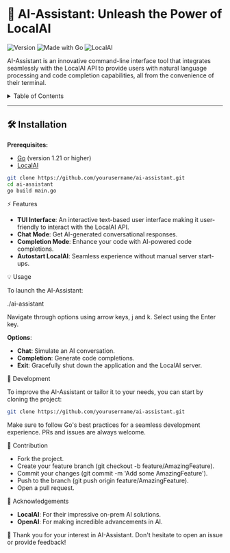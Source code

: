 # 🚀 AI-Assistant: Unleash the Power of LocalAI

![Version](https://img.shields.io/badge/version-1.0.0-blue) ![Made with Go](https://img.shields.io/badge/Made%20with-Go-1f425f.svg) ![LocalAI](https://img.shields.io/badge/LocalAI-Integrated-green)

AI-Assistant is an innovative command-line interface tool that integrates seamlessly with the LocalAI API to provide users with natural language processing and code completion capabilities, all from the convenience of their terminal.

<details>
<summary>Table of Contents</summary>

- [Installation](#installation)
- [Features](#features)
- [Usage](#usage)
- [Development](#development)
- [Contribution](#contribution)
- [Acknowledgements](#acknowledgements)

</details>

---

## 🛠 Installation

**Prerequisites:** 
- [Go](https://golang.org/dl/) (version 1.21 or higher)
- [LocalAI](https://localai.link) 

```bash
git clone https://github.com/yourusername/ai-assistant.git
cd ai-assistant
go build main.go
```
⚡ Features

- **TUI Interface**: An interactive text-based user interface making it user-friendly to interact with the LocalAI API.
- **Chat Mode**: Get AI-generated conversational responses.
- **Completion Mode**: Enhance your code with AI-powered code completions.
- **Autostart LocalAI**: Seamless experience without manual server start-ups.

💡 Usage

To launch the AI-Assistant:

./ai-assistant

Navigate through options using arrow keys, j and k. Select using the Enter key.

**Options**:
- **Chat**: Simulate an AI conversation.
- **Completion**: Generate code completions.
- **Exit**: Gracefully shut down the application and the LocalAI server.

🌱 Development

To improve the AI-Assistant or tailor it to your needs, you can start by cloning the project:

```bash
git clone https://github.com/yourusername/ai-assistant.git
```

Make sure to follow Go's best practices for a seamless development experience. PRs and issues are always welcome.

🙌 Contribution

- Fork the project.
- Create your feature branch (git checkout -b feature/AmazingFeature).
- Commit your changes (git commit -m 'Add some AmazingFeature').
- Push to the branch (git push origin feature/AmazingFeature).
- Open a pull request.

🌟 Acknowledgements

- **LocalAI**: For their impressive on-prem AI solutions.
- **OpenAI**: For making incredible advancements in AI.

🤝 Thank you for your interest in AI-Assistant. Don't hesitate to open an issue or provide feedback!
